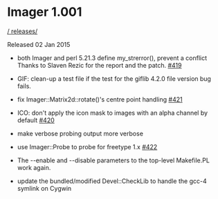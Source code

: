 # Imager 1.001

[ / ](..) [releases/](./)

Released 02 Jan 2015

- both Imager and perl 5.21.3 define my_strerror(), prevent a conflict Thanks to Slaven Rezic for the report and the patch. [#419](https://github.com/tonycoz/imager/issues/419)

- GIF: clean-up a test file if the test for the giflib 4.2.0 file version bug fails.

- fix Imager::Matrix2d::rotate()'s centre point handling [#421](https://github.com/tonycoz/imager/issues/421)

- ICO: don't apply the icon mask to images with an alpha channel by default [#420](https://github.com/tonycoz/imager/issues/420)

- make verbose probing output more verbose

- use Imager::Probe to probe for freetype 1.x [#422](https://github.com/tonycoz/imager/issues/422)

- The --enable and --disable parameters to the top-level Makefile.PL work again.

- update the bundled/modified Devel::CheckLib to handle the gcc-4 symlink on Cygwin
